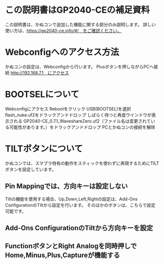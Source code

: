 # この説明書はGP2040-CEの補足資料
この説明書は、かぬコンで追加した機能に関する部分のみ説明します。
詳しい使い方は、https://gp2040-ce.info/#/　をご確認ください。
# Webconfigへのアクセス方法
かぬコンの設定は、Webconfigから行います。
Plusボタンを押しながらPCへ接続
http://192.168.7.1　にアクセス
# BOOTSELについて
Webconfigにアクセス
Rebootをクリック
USB(BOOTSEL)を選択
flash_nuke.uf2をドラックアンドドロップ
しばらく待つと再度ウインドウが表示される
GP2040-CE_0.7.1_WaveshareZero.uf2（ファイル名は変更されている可能性があります。）をドラックアンドドロップ
PCとかぬコンの接続を解除
# TILTボタンについて
かぬコンでは、スマブラ特有の動作をスティックを使わずに再現するためにTILTボタンを設定しています。
## Pin Mappingでは、方向キーは設定しない
Tiltの機能を使用する場合、Up,Down,Left,Rightの設定は、Add-Ons ConfigurationのTiltから設定を行います。
そのほかのボタンは、こちらで設定可能です。
## Add-Ons ConfigurationのTiltから方向キーを設定
## FunctionボタンとRight Analogを同時押しでHome,Minus,Plus,Captureが機能する
